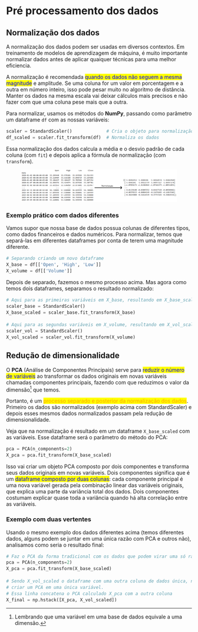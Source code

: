 # Pré processamento dos dados

## Normalização dos dados

A normalização dos dados podem ser usadas em diversos contextos. Em treinamento de modelos de aprendizagem de máquina, é muito importante normalizar dados antes de aplicar quaiquer técnicas para uma melhor eficiencia.

A normalização é recomendada <mark style="color:blue;">quando os dados não seguem a mesma magnitude</mark> e amplitude. Se uma coluna for um valor em porcentagem e a outra em número inteiro, isso pode pesar muito no algoritmo de distância. Manter os dados na mesma escala vai deixar cálculos mais precisos e não fazer com que uma coluna pese mais que a outra.

Para normalizar, usamos os métodos do **NumPy**, passando como parâmetro um dataframe `df` com as nossas variáveis:

```python
scaler = StandardScaler()             # Cria o objeto para normalização
df_scaled = scaler.fit_transform(df)  # Normaliza os dados
```

Essa normalização dos dados calcula a média e o desvio padrão de cada coluna (com `fit`) e depois aplica a fórmula de normalização (com `transform`).

<figure><img src="../../../.gitbook/assets/antes e depois da normalização.png" alt=""><figcaption></figcaption></figure>

### Exemplo prático com dados diferentes

Vamos supor que nossa base de dados possua colunas de diferentes tipos, como dados financeiros e dados numéricos. Para normalizar, temos que separá-las em diferentes dataframes por conta de terem uma magnitude diferente.

```python
# Separando criando um novo dataframe
X_base = df[['Open', 'High', 'Low']]
X_volume = df[['Volume']]
```

Depois de separado, fazemos o mesmo processo acima. Mas agora como temos dois dataframes, separamos o resultado normalizado:

```python
# Aqui para as primeiras variáveis em X_base, resultando em X_base_scaled
scaler_base = StandardScaler()
X_base_scaled = scaler_base.fit_transform(X_base)

# Aqui para as segundas variáveis em X_volume, resultando em X_vol_scaled
scaler_vol = StandardScaler()
X_vol_scaled = scaler_vol.fit_transform(X_volume)
```

## Redução de dimensionalidade

O **PCA** (Análise de Componentes Principais) serve para <mark style="color:blue;">reduzir o número de variáveis</mark> ao transformar os dados originais em novas variáveis chamadas componentes principais, fazendo com que reduzimos o valor da dimensão[^1] que temos.

Portanto, é um <mark style="color:orange;">processo separado e posterior da normalização dos dados</mark>. Primeiro os dados são normalizados (exemplo acima com StandardScaler) e depois esses mesmos dados normalizados passam pela redução de dimensionalidade.

Veja que na normalização é resultado em um dataframe `X_base_scaled` com as variáveis. Esse dataframe será o parâmetro do método do PCA:

```python
pca = PCA(n_components=2)
X_pca = pca.fit_transform(X_base_scaled)
```

Isso vai criar um objeto PCA composto por dois componentes e transforma seus dados originais em novas variáveis. Dois componentes significa que é um <mark style="color:blue;">dataframe composto por duas colunas</mark>: cada componente principal é uma nova variável gerada pela combinação linear das variáveis originais, que explica uma parte da variância total dos dados. Dois componentes costumam explicar quase toda a variância quando há alta correlação entre as variáveis.

### Exemplo com duas vertentes

Usando o mesmo exemplo dos dados diferentes acima (temos diferentes dados, alguns podem se juntar em uma única razão com PCA e outros não), analisamos como seria o resultado final:

```python
# Faz o PCA da forma tradicional com os dados que podem virar uma só razão
pca = PCA(n_components=2)
X_pca = pca.fit_transform(X_base_scaled)

# Sendo X_vol_scaled o dataframe com uma outra coluna de dados única, não há porque
# criar um PCA em uma única variável.
# Essa linha concatena o PCA calculado X_pca com a outra coluna
X_final = np.hstack([X_pca, X_vol_scaled])
```

[^1]: Lembrando que uma variável em uma base de dados equivale a uma dimensão.
